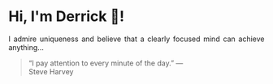# Hi, I'm Derrick 👋!
<p align="justify">I admire uniqueness and believe that a clearly focused mind can achieve anything...</p> 
<!-- #quote-start -->
<blockquote>&ldquo;I pay attention to every minute of the day.&rdquo; &mdash; <footer>Steve Harvey</footer></blockquote>
<!-- #quote-end -->
